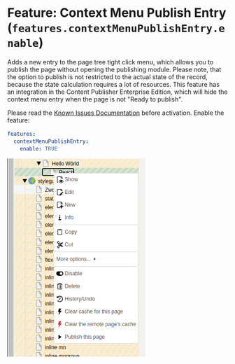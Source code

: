 # Feature: Context Menu Publish Entry (`features.contextMenuPublishEntry.enable`)

Adds a new entry to the page tree tight click menu, which allows you to publish the page without opening the publishing module.
Please note, that the option to publish is not restricted to the actual state of the record, because the state calculation requires a lot of resources.
This feature has an integration in the Content Publisher Enterprise Edition, which will hide the context menu entry when the page is not "Ready to publish".

Please read the [Known Issues Documentation](../KnownIssues.md) before activation.
Enable the feature:
```YAML
features:
  contextMenuPublishEntry:
    enable: TRUE
```

![Publish Page via context menu](_img/context_menu_publish_entry.png)
